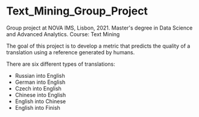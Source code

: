 # Text_Mining_Group_Project

Group project at NOVA IMS, Lisbon, 2021. Master's degree in Data Science and Advanced Analytics. Course: Text Mining

The goal of this project is to develop a metric that predicts the quality of a translation using a reference generated by humans. 

There are six different types of translations: 
* Russian into English
* German into English
* Czech into English
* Chinese into English
* English into Chinese
* English into Finish
